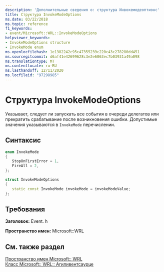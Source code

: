 ```yaml
---
description: 'Дополнительные сведения о: структура Инвокемодеоптионс'
title: Структура InvokeModeOptions
ms.date: 03/22/2018
ms.topic: reference
f1_keywords:
- event/Microsoft::WRL::InvokeModeOptions
helpviewer_keywords:
- InvokeModeOptions structure
- InvokeMode enum
ms.openlocfilehash: 1e1382242c95c47355239c220c43c278280dd451
ms.sourcegitcommit: d6af41e42699628c3e2e6063ec7b03931a49a098
ms.translationtype: MT
ms.contentlocale: ru-RU
ms.lasthandoff: 12/11/2020
ms.locfileid: "97298985"
---
```

# <a name="invokemodeoptions-structure"></a>Структура InvokeModeOptions

Указывает, следует ли запускать все события в очереди делегатов или прекратить срабатывание после возникновения ошибки. Допустимые значения указываются в `InvokeMode` перечислении.

## <a name="syntax"></a>Синтаксис

```cpp
enum InvokeMode
{
   StopOnFirstError = 1,
   FireAll = 2,
};

struct InvokeModeOptions
{
   static const InvokeMode invokeMode = invokeModeValue;
};
```

## <a name="requirements"></a>Требования

**Заголовок:** Event. h

**Пространство имен:** Microsoft::WRL

## <a name="see-also"></a>См. также раздел

[Пространство имен Microsoft:: WRL](microsoft-wrl-namespace.md)<br/>
[Класс Microsoft:: WRL:: Агиливентсаурце](agileeventsource-class.md)

